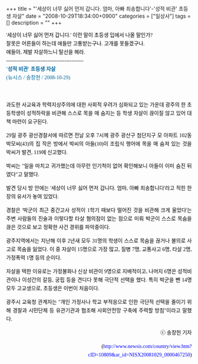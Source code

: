 +++
title = "'세상이 너무 싫어 먼저 갑니다. 엄마, 아빠 죄송합니다'-'성적 비관' 초등생 자살"
date = "2008-10-29T18:34:00+0900"
categories = ["일상사"]
tags = []
description = ""
+++
<span class="copyright_entry" style="display:block;" title="'세상이 너무 싫어 먼저 갑니다. 엄마, 아빠 죄송합니다'-'성적 비관' 초등생 자살@@**@@http://shed.egloos.com/1829032"></span>
<span class="Apple-style-span" style="border-collapse: separate; color: rgb(0, 0, 0); font-family: Tahoma; font-size: 16px; font-style: normal; font-variant: normal; font-weight: normal; letter-spacing: normal; line-height: 25px; orphans: 2; text-indent: 0px; text-transform: none; white-space: normal; widows: 2; word-spacing: 0px;">
 <div id="copy4" align="justify">
  <span style="font-size: 14px; color: rgb(0, 0, 0); line-height: 23px; font-family: 굴림체; text-align: justify;"><span style="font-size: 14px; color: rgb(0, 0, 0); line-height: 23px; font-family: 굴림체; text-align: justify;"><span style="font-size: 14px; color: rgb(0, 0, 0); line-height: 23px; font-family: 굴림체; text-align: justify;"><span style="font-size: 14px; color: rgb(0, 0, 0); line-height: 23px; font-family: 굴림체; text-align: justify;"><p style="margin: 0px; font-size: 14px; color: rgb(0, 0, 0); text-indent: 0px; line-height: 23px; font-family: 굴림체; text-align: justify;"><span class="Apple-style-span" style="border-collapse: separate; color: rgb(0, 0, 0); font-family: Tahoma; font-size: 16px; font-style: normal; font-variant: normal; font-weight: normal; letter-spacing: normal; line-height: 25px; orphans: 2; text-indent: 0px; text-transform: none; white-space: normal; widows: 2; word-spacing: 0px;"><span style="font-size: 14px; color: rgb(0, 0, 0); line-height: 23px; font-family: 굴림체; text-align: justify;"><span style="font-size: 14px; color: rgb(0, 0, 0); line-height: 23px; font-family: 굴림체; text-align: justify;"><span style="font-size: 14px; color: rgb(0, 0, 0); line-height: 23px; font-family: 굴림체; text-align: justify;"><span style="font-size: 14px; color: rgb(0, 0, 0); line-height: 23px; font-family: 굴림체; text-align: justify;">'세상이 너무 싫어 먼저 갑니다.' 이런 말이 초등생 입에서 나올 말인가?</span></span></span></span></span></p><p style="margin: 0px; font-size: 14px; color: rgb(0, 0, 0); text-indent: 0px; line-height: 23px; font-family: 굴림체; text-align: justify;"><span class="Apple-style-span" style="border-collapse: separate; color: rgb(0, 0, 0); font-family: Tahoma; font-size: 16px; font-style: normal; font-variant: normal; font-weight: normal; letter-spacing: normal; line-height: 25px; orphans: 2; text-indent: 0px; text-transform: none; white-space: normal; widows: 2; word-spacing: 0px;"><span style="font-size: 14px; color: rgb(0, 0, 0); line-height: 23px; font-family: 굴림체; text-align: justify;"><span style="font-size: 14px; color: rgb(0, 0, 0); line-height: 23px; font-family: 굴림체; text-align: justify;"><span style="font-size: 14px; color: rgb(0, 0, 0); line-height: 23px; font-family: 굴림체; text-align: justify;"><span style="font-size: 14px; color: rgb(0, 0, 0); line-height: 23px; font-family: 굴림체; text-align: justify;">잘못은 어른들이 하는데 애들만 고통받는구나. 고개를 못들겠구나.<br></span></span></span></span></span></p><p style="margin: 0px; font-size: 14px; color: rgb(0, 0, 0); text-indent: 0px; line-height: 23px; font-family: 굴림체; text-align: justify;"><span class="Apple-style-span" style="border-collapse: separate; color: rgb(0, 0, 0); font-family: Tahoma; font-size: 16px; font-style: normal; font-variant: normal; font-weight: normal; letter-spacing: normal; line-height: 25px; orphans: 2; text-indent: 0px; text-transform: none; white-space: normal; widows: 2; word-spacing: 0px;"><span style="font-size: 14px; color: rgb(0, 0, 0); line-height: 23px; font-family: 굴림체; text-align: justify;"><span style="font-size: 14px; color: rgb(0, 0, 0); line-height: 23px; font-family: 굴림체; text-align: justify;"><span style="font-size: 14px; color: rgb(0, 0, 0); line-height: 23px; font-family: 굴림체; text-align: justify;"><span style="font-size: 14px; color: rgb(0, 0, 0); line-height: 23px; font-family: 굴림체; text-align: justify;">얘들아, 제발 자살하느니 탈선을 해라.<br></span></span></span></span></span></p><p style="margin: 0px; font-size: 14px; color: rgb(0, 0, 0); text-indent: 0px; line-height: 23px; font-family: 굴림체; text-align: justify;"><span class="Apple-style-span" style="border-collapse: separate; color: rgb(0, 0, 0); font-family: Tahoma; font-size: 16px; font-style: normal; font-variant: normal; font-weight: normal; letter-spacing: normal; line-height: 25px; orphans: 2; text-indent: 0px; text-transform: none; white-space: normal; widows: 2; word-spacing: 0px;"><span style="font-size: 14px; color: rgb(0, 0, 0); line-height: 23px; font-family: 굴림체; text-align: justify;"><span style="font-size: 14px; color: rgb(0, 0, 0); line-height: 23px; font-family: 굴림체; text-align: justify;"><span style="font-size: 14px; color: rgb(0, 0, 0); line-height: 23px; font-family: 굴림체; text-align: justify;"><span style="font-size: 14px; color: rgb(0, 0, 0); line-height: 23px; font-family: 굴림체; text-align: justify;">---------------</span></span></span></span></span><span class="Apple-style-span" style="border-collapse: separate; color: rgb(0, 0, 0); font-family: Tahoma; font-size: 16px; font-style: normal; font-variant: normal; font-weight: normal; letter-spacing: normal; line-height: 25px; orphans: 2; text-indent: 0px; text-transform: none; white-space: normal; widows: 2; word-spacing: 0px;"><span style="font-size: 14px; color: rgb(0, 0, 0); line-height: 23px; font-family: 굴림체; text-align: justify;"><span style="font-size: 14px; color: rgb(0, 0, 0); line-height: 23px; font-family: 굴림체; text-align: justify;"><span style="font-size: 14px; color: rgb(0, 0, 0); line-height: 23px; font-family: 굴림체; text-align: justify;"><span style="font-size: 14px; color: rgb(0, 0, 0); line-height: 23px; font-family: 굴림체; text-align: justify;"><span class="Apple-style-span" style="border-collapse: separate; color: rgb(0, 0, 0); font-family: Tahoma; font-size: 16px; font-style: normal; font-variant: normal; font-weight: normal; letter-spacing: normal; line-height: 25px; orphans: 2; text-indent: 0px; text-transform: none; white-space: normal; widows: 2; word-spacing: 0px;"><span style="font-size: 14px; color: rgb(0, 0, 0); line-height: 23px; font-family: 굴림체; text-align: justify;"><span style="font-size: 14px; color: rgb(0, 0, 0); line-height: 23px; font-family: 굴림체; text-align: justify;"><span style="font-size: 14px; color: rgb(0, 0, 0); line-height: 23px; font-family: 굴림체; text-align: justify;"><span style="font-size: 14px; color: rgb(0, 0, 0); line-height: 23px; font-family: 굴림체; text-align: justify;">---------------</span></span></span></span></span></span></span></span></span></span><span class="Apple-style-span" style="border-collapse: separate; color: rgb(0, 0, 0); font-family: Tahoma; font-size: 16px; font-style: normal; font-variant: normal; font-weight: normal; letter-spacing: normal; line-height: 25px; orphans: 2; text-indent: 0px; text-transform: none; white-space: normal; widows: 2; word-spacing: 0px;"><span style="font-size: 14px; color: rgb(0, 0, 0); line-height: 23px; font-family: 굴림체; text-align: justify;"><span style="font-size: 14px; color: rgb(0, 0, 0); line-height: 23px; font-family: 굴림체; text-align: justify;"><span style="font-size: 14px; color: rgb(0, 0, 0); line-height: 23px; font-family: 굴림체; text-align: justify;"><span style="font-size: 14px; color: rgb(0, 0, 0); line-height: 23px; font-family: 굴림체; text-align: justify;"><span class="Apple-style-span" style="border-collapse: separate; color: rgb(0, 0, 0); font-family: Tahoma; font-size: 16px; font-style: normal; font-variant: normal; font-weight: normal; letter-spacing: normal; line-height: 25px; orphans: 2; text-indent: 0px; text-transform: none; white-space: normal; widows: 2; word-spacing: 0px;"><span style="font-size: 14px; color: rgb(0, 0, 0); line-height: 23px; font-family: 굴림체; text-align: justify;"><span style="font-size: 14px; color: rgb(0, 0, 0); line-height: 23px; font-family: 굴림체; text-align: justify;"><span style="font-size: 14px; color: rgb(0, 0, 0); line-height: 23px; font-family: 굴림체; text-align: justify;"><span style="font-size: 14px; color: rgb(0, 0, 0); line-height: 23px; font-family: 굴림체; text-align: justify;">---------------</span></span></span></span></span></span></span></span></span></span></p><p style="margin: 0px; font-size: 14px; color: rgb(0, 0, 0); text-indent: 0px; line-height: 23px; font-family: 굴림체; text-align: justify;"><span style="font-size: 14px; color: rgb(0, 0, 0); line-height: 23px; font-family: 굴림체; text-align: justify;"><font color="#00689e"><strong>'성적 비관' 초등생 자살<br></strong>(뉴시스 /&nbsp;송창헌 / 2008-10-29)</font></span></p><p>&nbsp;</p><p>과도한 사교육과 학력지상주의에 대한 사회적 우려가 심화되고 있는 가운데 광주의 한 초등학생이 성적하락을 비관해 스스로 목을 매 숨지는 등 학생 자살이 끊이질 않고 있어 대책 마련이 요구된다.</p><p>29일 광주 광산경찰서에 따르면 전날 오후 7시께 광주 광산구 첨단지구 모 아파트 102동 박모씨(43)의 집 작은 방에서 박씨의 아들(10)이 조립식 행어에 목을 매 숨져 있는 것을 박씨가 발견, 119에 신고했다.</p><p>박씨는 "일을 마치고 귀가했는데 아무런 인기척이 없어 확인해보니 아들이 이미 숨진 뒤였다"고 말했다.</p><p>발견 당시 방 안에는 '세상이 너무 싫어 먼저 갑니다. 엄마, 아빠 죄송합니다'라고 적힌 한 장의 유서가 놓여 있었다.</p><p>경찰은 '박군이 최근 중간고사 성적이 1학기 때보다 떨어진 것을 비관해 크게 울었다'는 주변 사람들의 진술과 이렇다할 타살 혐의점이 없는 점으로 미뤄 박군이 스스로 목숨을 끊은 것으로 보고 정확한 사건 경위를 파악중이다.</p><p>광주지역에서는 지난해 이후 2년새 모두 31명의 학생이 스스로 목숨을 끊거나 불의로 사고로 목숨을 잃었다. 이 중 자살이 15명으로 가장 많고, 질병 7명, 교통사고 6명, 타살 2명, 가정폭력 1명 등의 순이다.</p><p>자살을 택한 이유로는 가정불화나 신상 비관이 9명으로 지배적이고, 나머지 6명은 성적비관이나 이성간의 갈등, 궁핍 등을 견디다 못해 극단적 선택을 했다. 특히 박군을 뺀 14명 모두 고교생으로, 초등생은 이번이 처음이다.</p><p>광주시 교육청 관계자는 "개인 가정사나 학교 부적응으로 인한 극단적 선택을 줄이기 위해 경찰과 시민단체 등 유관기관과 협조해 사회안전망 구축에 주력할 방침"이라고 말했다.</p><span style="font-size: 14px; color: rgb(0, 0, 0); line-height: 23px; font-family: 굴림체; text-align: justify;"><span style="font-size: 14px; color: rgb(0, 0, 0); line-height: 23px; font-family: 굴림체; text-align: justify;"><p align="right">ⓒ&nbsp;송창헌<span style="font-size: 14px; color: rgb(0, 0, 0); line-height: 23px; font-family: 굴림체; text-align: justify;"><span class="Apple-converted-space">&nbsp;</span>기자</span></p><p align="right"><span style="font-size: 14px; color: rgb(0, 0, 0); line-height: 23px; font-family: 굴림체; text-align: justify;">(<a target="_blank" href="http://www.newsis.com/country/view.htm?cID=10809&amp;ar_id=NISX20081029_0000467250" style="text-decoration: none; color: rgb(7, 43, 70);"><font color="#0000ff">http://www.newsis.com/country/view.htm?cID=10809&amp;ar_id=NISX20081029_0000467250</font></a><span style="font-size: 14px; color: rgb(0, 0, 0); line-height: 23px; font-family: 굴림체; text-align: justify;"></span>)</span></p></span></span></span></span></span></span>
 </div><span style="font-size: 14px; color: rgb(0, 0, 0); line-height: 23px; font-family: 굴림체; text-align: justify;"></span></span>
<span class="Apple-style-span" style="border-collapse: separate; color: rgb(0, 0, 0); font-family: Tahoma; font-size: 16px; font-style: normal; font-variant: normal; font-weight: normal; letter-spacing: normal; line-height: 25px; orphans: 2; text-indent: 0px; text-transform: none; white-space: normal; widows: 2; word-spacing: 0px;"><span style="font-size: 14px; color: rgb(0, 0, 0); line-height: 23px; font-family: 굴림체; text-align: justify;"><span style="font-size: 14px; color: rgb(0, 0, 0); line-height: 23px; font-family: 굴림체; text-align: justify;"><span style="font-size: 14px; color: rgb(0, 0, 0); line-height: 23px; font-family: 굴림체; text-align: justify;"><span style="font-size: 14px; color: rgb(0, 0, 0); line-height: 23px; font-family: 굴림체; text-align: justify;"></span></span></span></span></span>
<br class="Apple-interchange-newline"> 
<!--
       <rdf:RDF xmlns:rdf="http://www.w3.org/1999/02/22-rdf-syntax-ns#"
		    xmlns:dc="http://purl.org/dc/elements/1.1/"
		    xmlns:trackback="http://madskills.com/public/xml/rss/module/trackback/">
       <rdf:Description
	        rdf:about="http://shed.egloos.com/1829032"
	        dc:identifier="http://shed.egloos.com/1829032"
	        dc:title="'세상이 너무 싫어 먼저 갑니다. 엄마, 아빠 죄송합니다'-'성적 비관' 초등생 자살"
	        trackback:ping="http://shed.egloos.com/tb/1829032"/>
       </rdf:RDF>
       -->

<ul></ul>
